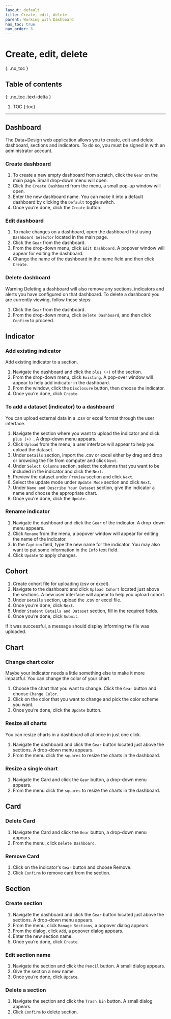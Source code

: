 ```yaml
---
layout: default
title: Create, edit, delete
parent: Working with Dashboard
has_toc: true
nav_order: 3
---
```


# Create, edit, delete
{: .no_toc }

## Table of contents
{: .no_toc .text-delta }

1. TOC
{:toc}

---

## Dashboard

The Data+Design web application allows you to create, edit and delete dashboard, sections and indicators. To do so, you must be signed in with an administrator account.

### Create dashboard
1.	To create a new empty dashboard from scratch, click the `Gear` on the main page. Small drop-down menu will open.
2.	Click the `Create Dashboard` from the menu, a small pop-up window will open.
3.	Enter the new dashboard name. You can make it into a default dashboard by clicking the `Default` toggle switch.
4.	Once you’re done, click the `Create` button.

### Edit dashboard
1.	To make changes on a dashboard, open the dashboard first using `Dashboard Selector` located in the main page.
2.	Click the `Gear` from the dashboard.
3.	From the drop-down menu, click `Edit Dashboard`. A popover window will appear for editing the dashboard.
4.	Change the name of the dashboard in the name field and then click `Create`.

### Delete dashboard
Warning
Deleting a dashboard will also remove any sections, indicators and alerts you have configured on that dashboard.
To delete a dashboard you are currently viewing, follow these steps:
1.	Click the `Gear` from the dashboard.
2.	From the drop-down menu, click `Delete Dashboard`, and then click `Confirm` to proceed.

## Indicator
### Add existing indicator
Add existing indicator to a section.
1.	Navigate the dashboard and click the ` plus (+) ` of the section.
2.	From the drop-down menu, click `Existing`. A pop-over window will appear to help add indicator in the dashboard.
3.	From the window, click the `Disclosure` button, then choose the indicator.
4.	Once you’re done, click `Create`.

### To add a dataset (indicator) to a dashboard
You can upload external data in a .csv or excel format through the user interface.
1.	Navigate the section where you want to upload the indicator and click `plus (+) `. A drop-down menu appears.
2.	Click `Upload` from the menu, a user interface will appear to help you upload the dataset.
3.	Under `Details` section, import the .csv or excel either by drag and drop or browsing the file from computer and click `Next`.
4.	Under `Select Columns` section, select the columns that you want to be included in the indicator and click the `Next`.
5.	Preview the dataset under `Preview` section and click `Next`.
6.	Select the update mode under `Update Mode` section and click `Next`.
7.	Under `Name and Describe Your Dataset` section, give the indicator a name and choose the appropriate chart.
8.	Once you’re done, click the `Update`.

### Rename indicator
1.	Navigate the dashboard and click the `Gear` of the indicator. A drop-down menu appears.
2.	Click `Rename` from the menu, a popover window will appear for editing the name of the indicator.
3.	In the `Caption` field, type the new name for the indicator. You may also want to put some information in the `Info` text field.
4.	Click `Update` to apply changes.

## Cohort
1.	Create cohort file for uploading (csv or excel).
2.	Navigate to the dashboard and click `Upload Cohort` located just above the sections. A new user interface will appear to help you upload cohort.
3.	Under `Details` section, upload the .csv or excel file.
4.	Once you’re done, click `Next`.
5.	Under `Student Details and Dataset` section, fill in the required fields.
6.	Once you’re done, click `Submit`.

If it was successful, a message should display informing the file was uploaded.

## Chart
### Change chart color
Maybe your indicator needs a little something else to make it more impactful. You can change the color of your chart.
1. Choose the chart that you want to change. Click the `Gear` button and choose `Change Color`.
2. Click on the color that you want to change and pick the color scheme you want.
3. Once you’re done, click the `Update` button.

### Resize all charts
You can resize charts in a dashboard all at once in just one click.
1. Navigate the dashboard and click the `Gear` button located just above the sections. A drop-down menu appears.
2. From the menu click the `squares` to resize the charts in the dashboard.

### Resize a single chart
1. Navigate the Card and click the `Gear` button, a drop-down menu appears.
2. From the menu click the `squares` to resize the charts in the dashboard.

## Card
### Delete Card
1. Navigate the Card and click the `Gear` button, a drop-down menu appears.
2. From the menu, click `Delete Dashboard`.

### Remove Card
1. Click on the indicator's `Gear` button and choose Remove.
2. Click `Confirm` to remove card from the section.

## Section
### Create section
1. Navigate the dashboard and click the `Gear` button located just above the sections. A drop-down menu appears.
2. From the menu, click `Manage Sections`, a popover dialog appears.
3. From the dialog, click `Add`, a popover dialog appears.
4. Enter the new section name.
5. Once you’re done, click `Create`.

### Edit section name
1. Navigate the section and click the `Pencil` button. A small dialog appears.
3. Give the section a new name.
4. Once you’re done, click `Update`.


### Delete a section
1. Navigate the section and click the `Trash bin` button. A small dialog appears.
2. Click `Confirm` to delete section.
